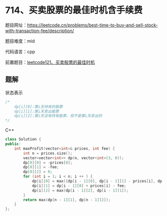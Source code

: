 # 714、买卖股票的最佳时机含手续费
题目网址：https://leetcode.cn/problems/best-time-to-buy-and-sell-stock-with-transaction-fee/description/

题目难度：mid

代码语言：cpp

前置题目：[leetcode121、买卖股票的最佳时机](leetcode121.买卖股票的最佳时机.md)
## 题解
状态表示
```cpp
/*
    dp[i][0]:第i天持有的股票
    dp[i][1]:第i天卖出股票
    dp[i][2]:第i天没有持有股票，但不是第i天卖出的
*/
```
C++
```cpp
class Solution {
public:
    int maxProfit(vector<int>& prices, int fee) {
        int n = prices.size();
        vector<vector<int>> dp(n, vector<int>(3, 0));
        dp[0][0] = -prices[0];
        dp[0][1] = -fee;
        dp[0][2] = 0;
        for (int i = 1; i < n; i ++ ) {
            dp[i][0] = max({dp[i - 1][0], dp[i - 1][1] - prices[i], dp[i - 1][2] - prices[i]});
            dp[i][1] = dp[i - 1][0] + prices[i] - fee;
            dp[i][2] = max(dp[i - 1][2], dp[i - 1][1]);
        }
        return max(dp[n - 1][1], dp[n - 1][2]);
    }
};
```

